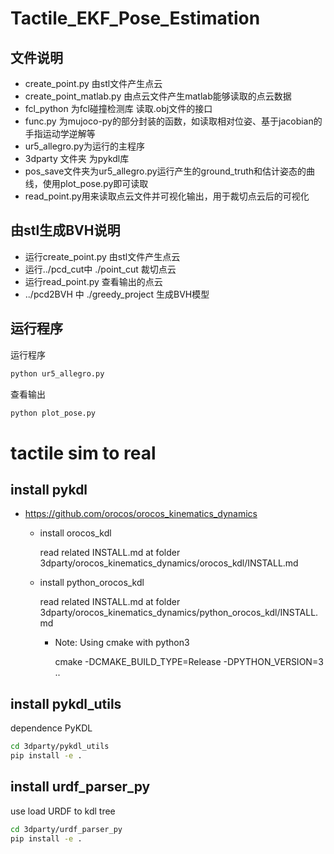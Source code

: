 # Tactile_EKF_Pose_Estimation

## 文件说明
- create_point.py 由stl文件产生点云
- create_point_matlab.py 由点云文件产生matlab能够读取的点云数据
- fcl_python 为fcl碰撞检测库 读取.obj文件的接口
- func.py 为mujoco-py的部分封装的函数，如读取相对位姿、基于jacobian的手指运动学逆解等
- ur5_allegro.py为运行的主程序
- 3dparty 文件夹 为pykdl库
- pos_save文件夹为ur5_allegro.py运行产生的ground_truth和估计姿态的曲线，使用plot_pose.py即可读取
- read_point.py用来读取点云文件并可视化输出，用于裁切点云后的可视化

## 由stl生成BVH说明
- 运行create_point.py 由stl文件产生点云
- 运行../pcd_cut中 ./point_cut 裁切点云
- 运行read_point.py 查看输出的点云
- ../pcd2BVH 中 ./greedy_project 生成BVH模型

## 运行程序
运行程序
```bash
python ur5_allegro.py
```

查看输出
```bash
python plot_pose.py
```

# tactile sim to real

## install pykdl
- https://github.com/orocos/orocos_kinematics_dynamics
    - install orocos_kdl 
        
        read related INSTALL.md at folder  3dparty/orocos_kinematics_dynamics/orocos_kdl/INSTALL.md
    - install python_orocos_kdl
        
        read related INSTALL.md at folder  3dparty/orocos_kinematics_dynamics/python_orocos_kdl/INSTALL.md

        - Note: Using cmake with python3

            cmake -DCMAKE_BUILD_TYPE=Release -DPYTHON_VERSION=3 ..

## install pykdl_utils
dependence PyKDL

```bash
cd 3dparty/pykdl_utils
pip install -e .
```

## install urdf_parser_py
use load URDF to kdl tree 
```bash
cd 3dparty/urdf_parser_py
pip install -e .
```
